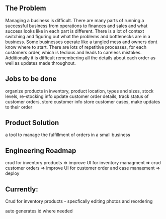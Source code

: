 ## The Problem
Managing a business is difficult. There are many parts of running a successful business from operations to finances and sales and what success looks like in each part is different. There is a lot of context switching and figuring out what the problems and bottlenecks are in a business. Some businesses operate like a tangled mess and owners dont know where to start. There are lots of repetitive processes, for each customers order, which is tedious and leads to careless mistakes. Additionally it is difficult remembering all the details about each order as well as updates made throughout. 

## Jobs to be done
organize products in inventory, product location, types and sizes, stock levels, re-stocking info
update customer order details, track status of customer orders, store customer info
store customer cases, make updates to their order



## Product Solution
a tool to manage the fulfillment of orders in a small business

## Engineering Roadmap
crud for inventory products => improve UI for inventory managment => crud customer orders => improve UI for customer order and case manaement => deploy

## Currently: 
Crud for inventory products - specfically editing photos and reordering 

auto generates id where needed